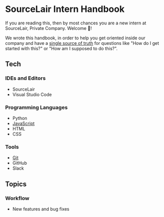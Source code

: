 # SourceLair Intern Handbook

If you are reading this, then by most chances you are a new intern at SourceLair, Private Company. Welcome 🙌!

We wrote this handbook, in order to help you get oriented inside our company and have a [single source of truth](https://en.wikipedia.org/wiki/Single_source_of_truth) for questions like "How do I get started with this?" or "How am I supposed to do this?".

## Tech

### IDEs and Editors

- SourceLair
- Visual Studio Code

### Programming Languages

- Python
- [JavaScript](_tech/_languages/javascript.md)
- HTML
- CSS

### Tools

- [Git](_tech/_tools/git.md)
- GitHub
- Slack

## Topics

### Workflow

- New features and bug fixes
